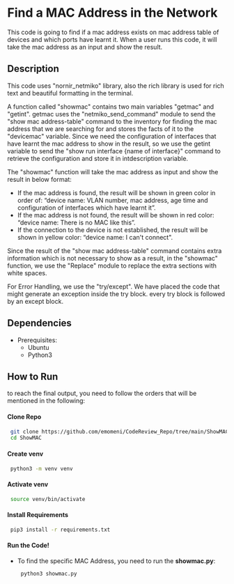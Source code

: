 # Find a MAC Address in the Network
This code is going to find if a mac address exists on mac address table of devices and which ports have learnt it. When a user runs this code, it will take the mac address as an input and show the result.

## Description
This code uses "nornir_netmiko" library, also the rich library is used for rich text and beautiful formatting in the terminal.

A function called "showmac" contains two main variables "getmac" and "getint". getmac uses the "netmiko_send_command" module to send the "show mac address-table" command to the inventory for finding the mac address that we are searching for and stores the facts of it to the "devicemac" variable. 
Since we need the configuration of interfaces that have learnt the mac address to show in the result, so we use the getint variable to send the "show run interface {name of interface}" command to retrieve the configuration and store it in intdescription variable.

The "showmac" function will take the mac address as input and show the result in below format:
* If the mac address is found, the result will be shown in green color in order of: “device name: VLAN number, mac address, age time and configuration of interfaces which have learnt it”.
* If the mac address is not found, the result will be shown in red color: “device name: There is no MAC like this”.
* If the connection to the device is not established, the result will be shown in yellow color: “device name: I can't connect".

Since the result of the "show mac address-table" command contains extra information which is not necessary to show as a result, in the "showmac" function, we use the "Replace" module to replace the extra sections with white spaces.

For Error Handling, we use the "try/except". We have placed the code that might generate an exception inside the try block. every try block is followed by an except block.

## Dependencies
* Prerequisites:
  - Ubuntu
  - Python3

## How to Run
to reach the final output, you need to follow the orders that will be mentioned in the following:

#### Clone Repo
   ```bash
    git clone https://github.com/emomeni/CodeReview_Repo/tree/main/ShowMAC
    cd ShowMAC
```
#### Create venv
   ```bash
    python3 -m venv venv
```
#### Activate venv
   ```bash
    source venv/bin/activate
```
#### Install Requirements
   ```bash
    pip3 install -r requirements.txt
```
#### Run the Code!
* To find the specific MAC Address, you need to run the **showmac.py**:
   ```bash
    python3 showmac.py
